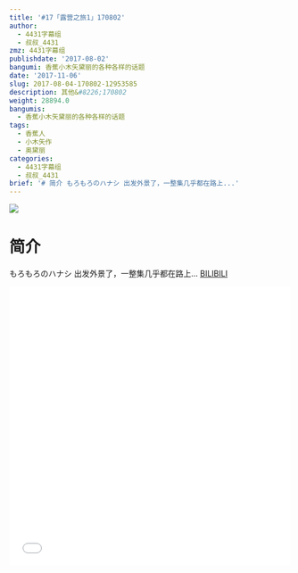 ```yaml
---
title: '#17「露营之旅1」170802'
author:
  - 4431字幕组
  - 叔叔_4431
zmz: 4431字幕组
publishdate: '2017-08-02'
bangumi: 香蕉小木矢黛丽的各种各样的话题
date: '2017-11-06'
slug: 2017-08-04-170802-12953585
description: 其他&#8226;170802
weight: 28894.0
bangumis:
  - 香蕉小木矢黛丽的各种各样的话题
tags:
  - 香蕉人
  - 小木矢作
  - 奥黛丽
categories:
  - 4431字幕组
  - 叔叔_4431
brief: '# 简介 もろもろのハナシ 出发外景了，一整集几乎都在路上...'
---
```

![](https://i.imgur.com/6Uzmcjm.png)
# 简介  
もろもろのハナシ
出发外景了，一整集几乎都在路上...
  [BILIBILI](https://www.bilibili.com/video/av12953585/)

  <iframe src="//www.bilibili.com/blackboard/player.html?aid=12953585" width="100%" height="500" frameborder="0" allowfullscreen="allowfullscreen"></iframe>
